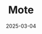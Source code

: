 ---  
layout: startup_page  
title: "Mote"  
id: "motehydrogen.com"  
permalink: "/motemotehydrogen.com03042025/"  
website: "http://www.motehydrogen.com/"  
funding_round: "Series A"  
funding_amount: "$7M"  
investors: "Nella Next, Preston-Werner Ventures, Counteract, and other strategic partners"  
about: "Mote is a technology leader in carbon-negative energy production, converting agricultural and forestry waste into clean hydrogen or other energy outputs, while permanently sequestering CO₂. Their BiCRS technology offers a scalable solution that strengthens domestic energy independence and supports forestry and land management while removing CO₂ from the air."  
markets: "Energy, Climate Tech, Hydrogen"  
hq: "Los Angeles, California, United States"  
founded_year: ""  
linkedin: ""  
twitter: ""  
instagram: ""  
facebook: ""  
crunchbase: ""  
pitchbook: ""  

date_display: "04-Mar-2025"  
date: "2025-03-04"

# SEO Optimization  
meta_title: "Mote - Series A Funding ($7M)"  
meta_description: "Mote, Mote is a technology leader in carbon-negative energy production, converting agricultural and forestry waste into clean hydrogen or other energy outpu..."  
meta_keywords: "Mote, Energy, Climate Tech, Hydrogen, Series A funding"  
canonical_url: "https://startup.projectstartups.com/motemotehydrogen.com03042025/"  
---